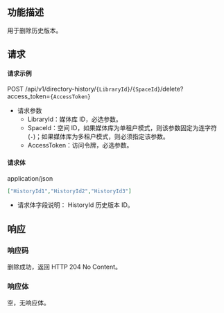 ## 功能描述

用于删除历史版本。

## 请求

#### 请求示例  

POST /api/v1/directory-history/`{LibraryId}`/`{SpaceId}`/delete?access_token=`{AccessToken}`

- 请求参数
    - LibraryId：媒体库 ID，必选参数。
    - SpaceId：空间 ID，如果媒体库为单租户模式，则该参数固定为连字符(`-`)；如果媒体库为多租户模式，则必须指定该参数。
    - AccessToken：访问令牌，必选参数。

#### 请求体

application/json

```json
["HistoryId1","HistoryId2","HistoryId3"]
```

- 请求体字段说明：
  HistoryId 历史版本 ID。

## 响应

### 响应码

删除成功，返回 HTTP 204 No Content。

### 响应体

空，无响应体。
